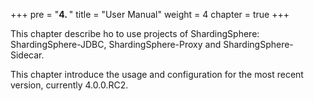 +++
pre = "<b>4. </b>"
title = "User Manual"
weight = 4
chapter = true
+++

This chapter describe ho to use projects of ShardingSphere: ShardingSphere-JDBC, ShardingSphere-Proxy and ShardingSphere-Sidecar.

This chapter introduce the usage and configuration for the most recent version, currently 4.0.0.RC2.
